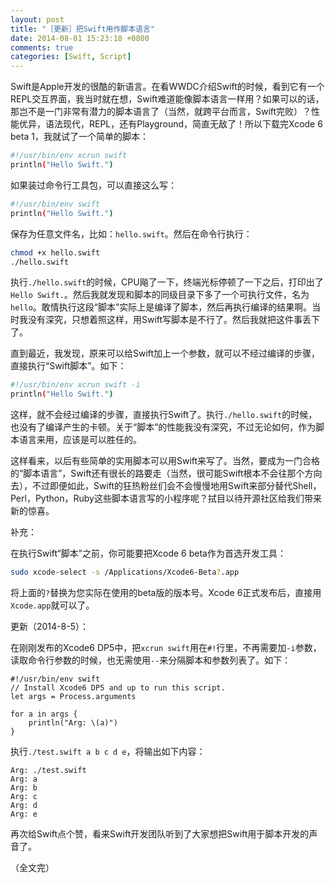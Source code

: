 ```yaml
---
layout: post
title: "［更新］把Swift用作脚本语言"
date: 2014-08-01 15:23:18 +0800
comments: true
categories: [Swift, Script]
---
```


Swift是Apple开发的很酷的新语言。在看WWDC介绍Swift的时候，看到它有一个REPL交互界面，我当时就在想，Swift难道能像脚本语言一样用？如果可以的话，那岂不是一门非常有潜力的脚本语言了（当然，就跨平台而言，Swift完败）？性能优异，语法现代，REPL，还有Playground，简直无敌了！所以下载完Xcode 6 beta 1，我就试了一个简单的脚本：

```bash
#!/usr/bin/env xcrun swift
println("Hello Swift.")
```

如果装过命令行工具包，可以直接这么写：

```bash
#!/usr/bin/env swift
println("Hello Swift.")
```

保存为任意文件名，比如：`hello.swift`。然后在命令行执行：

```bash
chmod +x hello.swift
./hello.swift
```

执行`./hello.swift`的时候，CPU飚了一下，终端光标停顿了一下之后，打印出了`Hello Swift.`。然后我就发现和脚本的同级目录下多了一个可执行文件，名为`hello`。敢情执行这段“脚本”实际上是编译了脚本，然后再执行编译的结果啊。当时我没有深究，只想着照这样，用Swift写脚本是不行了。然后我就把这件事丢下了。

<!-- more -->

直到最近，我发现，原来可以给Swift加上一个参数，就可以不经过编译的步骤，直接执行“Swift脚本”。如下：

```bash
#!/usr/bin/env xcrun swift -i
println("Hello Swift.")
```

这样，就不会经过编译的步骤，直接执行Swift了。执行`./hello.swift`的时候，也没有了编译产生的卡顿。关于“脚本”的性能我没有深究，不过无论如何，作为脚本语言来用，应该是可以胜任的。

这样看来，以后有些简单的实用脚本可以用Swift来写了。当然，要成为一门合格的“脚本语言”，Swift还有很长的路要走（当然，很可能Swift根本不会往那个方向去），不过即便如此，Swift的狂热粉丝们会不会慢慢地用Swift来部分替代Shell，Perl，Python，Ruby这些脚本语言写的小程序呢？拭目以待开源社区给我们带来新的惊喜。

补充：

在执行Swift“脚本”之前，你可能要把Xcode 6 beta作为首选开发工具：

```bash
sudo xcode-select -s /Applications/Xcode6-Beta?.app
```

将上面的`?`替换为您实际在使用的beta版的版本号。Xcode 6正式发布后，直接用`Xcode.app`就可以了。

更新（2014-8-5）：

在刚刚发布的Xcode6 DP5中，把`xcrun swift`用在`#!`行里，不再需要加`-i`参数，读取命令行参数的时候，也无需使用`--`来分隔脚本和参数列表了。如下：

```
#!/usr/bin/env swift
// Install Xcode6 DP5 and up to run this script.
let args = Process.arguments

for a in args {
    println("Arg: \(a)")
}
```

执行`./test.swift a b c d e`，将输出如下内容：

```
Arg: ./test.swift
Arg: a
Arg: b
Arg: c
Arg: d
Arg: e
```

再次给Swift点个赞，看来Swift开发团队听到了大家想把Swift用于脚本开发的声音了。

（全文完）
